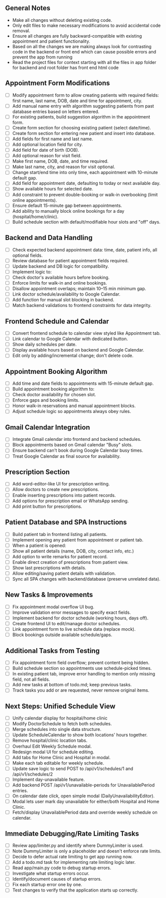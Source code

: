 ## General Notes
- Make all changes without deleting existing code.
- Only edit files to make necessary modifications to avoid accidental code removal.
- Ensure all changes are fully backward-compatible with existing appointment and patient functionality.
- Based on all the changes we are making always look for contrasting code in the backend or front end which   can cause possible errors and prevent the app from running
- Read the project files for context starting with all the files in app folder for backend and root folder has front end html code

## Appointment Form Modifications
- [ ] Modify appointment form to allow creating patients with required fields: first name, last name, DOB, date and time for appointment, city.
- [ ] Add manual name entry with algorithm suggesting patients from past database entries based on letters entered.
- [ ] For existing patients, build suggestion algorithm in the appointment form.
- [ ] Create form section for choosing existing patient (select date/time).
- [ ] Create form section for entering new patient and insert into database.
- [ ] Add fields for first name and last name.
- [ ] Add optional location field for city.
- [ ] Add field for date of birth (DOB).
- [ ] Add optional reason for visit field.
- [ ] Make first name, DOB, date, and time required.
- [ ] Make last name, city, and reason for visit optional.
- [ ] Change start/end time into only time, each appointment with 10-minute default gap.
- [ ] Add field for appointment date, defaulting to today or next available day.
- [ ] Show available hours for selected date.
- [ ] Add constraint to prevent double-booking or walk-in overbooking (limit online appointments).
- [ ] Ensure default 15-minute gap between appointments.
- [ ] Add ability to manually block online bookings for a day (hospital/home/clinic).
- [ ] Build schedule section with default/modifiable hour slots and "off" days.

## Backend and Data Handling
- [ ] Check expected backend appointment data: time, date, patient info, all optional fields.
- [ ] Review database for patient appointment fields required.
- [ ] Update backend and DB logic for compatibility.
- [ ] Implement logic to:
- [ ] Check doctor's available hours before booking.
- [ ] Enforce limits for walk-in and online bookings.
- [ ] Disallow appointment overlaps; maintain 10–15 min minimum gap.
- [ ] Link doctor schedule/availability to Google Calendar.
- [ ] Add function for manual slot blocking in backend.
- [ ] Match backend validations to frontend constraints for data integrity.

## Frontend Schedule and Calendar
- [ ] Convert frontend schedule to calendar view styled like Appointment tab.
- [ ] Link calendar to Google Calendar with dedicated button.
- [ ] Show daily schedules per date.
- [ ] Display available hours based on backend and Google Calendar.
- [ ] Edit only by adding/incremental change; don't delete code.

## Appointment Booking Algorithm
- [ ] Add time and date fields to appointments with 15-minute default gap.
- [ ] Build appointment booking algorithm to:
- [ ] Check doctor availability for chosen slot.
- [ ] Enforce gaps and booking limits.
- [ ] Honor walk-in reservations and manual appointment blocks.
- [ ] Adjust schedule logic so appointments always obey rules.

## Gmail Calendar Integration
- [ ] Integrate Gmail calendar into frontend and backend schedules.
- [ ] Block appointments based on Gmail calendar "Busy" slots.
- [ ] Ensure backend can't book during Google Calendar busy times.
- [ ] Treat Google Calendar as final source for availability.

## Prescription Section
- [ ] Add word-editor-like UI for prescription writing.
- [ ] Allow doctors to create new prescriptions.
- [ ] Enable inserting prescriptions into patient records.
- [ ] Add options for prescription email or WhatsApp sending.
- [ ] Add print button for prescriptions.

## Patient Database and SPA Instructions
- [ ] Build patient tab in frontend listing all patients.
- [ ] Implement opening any patient from appointment or patient tab.
- [ ] When a patient is opened:
- [ ] Show all patient details (name, DOB, city, contact info, etc.)
- [ ] Add option to write remarks for patient record.
- [ ] Enable direct creation of prescriptions from patient view.
- [ ] Show last prescriptions with details.
- [ ] Allow editing/saving patient details with validation.
- [ ] Sync all SPA changes with backend/database (preserve unrelated data).

## New Tasks & Improvements
- [ ] Fix appointment modal overflow UI bug.
- [ ] Improve validation error messages to specify exact fields.
- [ ] Implement backend for doctor schedule (working hours, days off).
- [ ] Create frontend UI to edit/manage doctor schedules.
- [ ] Link appointment form to live schedule data (replace mock).
- [ ] Block bookings outside available schedule/gaps.

## Additional Tasks from Testing
- [ ] Fix appointment form field overflow; prevent content being hidden.
- [ ] Build schedule section so appointments use schedule-picked times.
- [ ] In existing patient tab, improve error handling to mention only missing field, not all fields.
- [ ] Add new tasks at bottom of todo.md; keep previous tasks.
- [ ] Track tasks you add or are requested, never remove original items.

## Next Steps: Unified Schedule View
- [ ] Unify calendar display for hospital/home clinic
- [ ] Modify DoctorSchedule to fetch both schedules.
- [ ] Merge schedules into single data structure.
- [ ] Update ScheduleCalendar to show both locations' hours together.
- [ ] Remove hospital/clinic location tabs.
- [ ] Overhaul Edit Weekly Schedule modal.
- [ ] Redesign modal UI for schedule editing.
- [ ] Add tabs for Home Clinic and Hospital in modal.
- [ ] Make each tab editable for weekly schedule.
- [ ] Update save logic to send POST to /api/v1/schedules/1 and /api/v1/schedules/2
- [ ] Implement day-unavailable feature.
- [ ] Add backend POST /api/v1/unavailable-periods for UnavailablePeriod entries.
- [ ] On calendar date click, open simple modal (DailyUnavailabilityEditor).
- [ ] Modal lets user mark day unavailable for either/both Hospital and Home Clinic.
- [ ] Fetch/display UnavailablePeriod data and override weekly schedule on calendar.

## Immediate Debugging/Rate Limiting Tasks
- [ ] Review app/limiter.py and identify where DummyLimiter is used.
- [ ] Note DummyLimiter is only a placeholder and doesn't enforce rate limits.
- [ ] Decide to defer actual rate limiting to get app running now.
- [ ] Add a todo.md task for implementing rate limiting logic later.
- [ ] Read app/main.py code to debug startup errors.
- [ ] Investigate what startup errors occur.
- [ ] Identify/document causes of startup errors.
- [ ] Fix each startup error one by one.
- [ ] Test changes to verify that the application starts up correctly.
